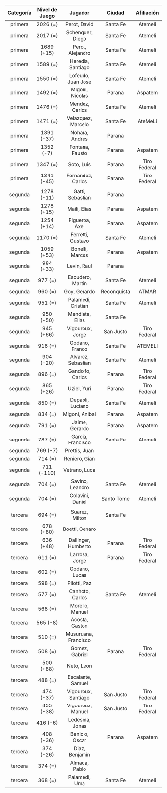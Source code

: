 |  Categoría  |  Nivel de Juego  |       Jugador        |   Ciudad    |  Afiliación  |
|:-----------:|:----------------:|:--------------------:|:-----------:|:------------:|
|   primera   |     2026 (=)     |     Perot, David     |  Santa Fe   |   Atemeli    |
|   primera   |     2017 (=)     |   Schenquer, Diego   |  Santa Fe   |   Atemeli    |
|   primera   |    1689 (+15)    |   Perot, Alejandro   |  Santa Fe   |   Atemeli    |
|   primera   |     1589 (=)     |  Heredia, Santiago   |  Santa Fe   |   Atemeli    |
|   primera   |     1550 (=)     |  Lofeudo, Juan Jose  |  Santa Fe   |   Atemeli    |
|   primera   |     1492 (=)     |   Migoni, Nicolas    |   Parana    |   Aspatem    |
|   primera   |     1476 (=)     |    Mendez, Carlos    |  Santa Fe   |   Atemeli    |
|   primera   |     1471 (=)     |  Velazquez, Marcelo  |  Santa Fe   |   AteMeLi    |
|   primera   |    1391 (-37)    |    Nohara, Andres    |   Parana    |              |
|   primera   |    1352 (-7)     |   Fontana, Fausto    |   Parana    |   Aspatem    |
|   primera   |     1347 (=)     |      Soto, Luis      |   Parana    | Tiro Federal |
|   primera   |    1341 (-45)    |  Fernandez, Carlos   |   Parana    | Tiro Federal |
|             |                  |                      |             |              |
|   segunda   |    1278 (-11)    |   Gatti, Sebastian   |   Parana    |              |
|   segunda   |    1278 (+15)    |     Maili, Elias     |   Parana    |   Aspatem    |
|   segunda   |    1254 (+14)    |    Figueroa, Axel    |   Parana    |   Aspatem    |
|   segunda   |     1170 (=)     |  Ferretti, Gustavo   |  Santa Fe   |   Atemeli    |
|   segunda   |    1059 (+53)    |   Bonelli, Marcos    |   Parana    |   Aspatem    |
|   segunda   |    984 (+33)     |     Levin, Raul      |   Parana    |              |
|   segunda   |     977 (=)      |   Escudero, Martin   |  Santa Fe   |   Atemeli    |
|   segunda   |     960 (=)      |     Goy, Gerardo     | Reconquista |    ATMAR     |
|   segunda   |     951 (=)      |  Palamedi, Cristian  |  Santa Fe   |   Atemeli    |
|   segunda   |    950 (-50)     |   Mendieta, Elias    |  Santa Fe   |              |
|   segunda   |    945 (+66)     |   Vigouroux, Jorge   |  San Justo  | Tiro Federal |
|   segunda   |     916 (=)      |    Godano, Franco    |  Santa Fe   |   ATEMELI    |
|   segunda   |    904 (-20)     |  Alvarez, Sebastian  |  Santa Fe   |   Atemeli    |
|   segunda   |     896 (=)      |   Gandolfo, Carlos   |   Parana    | Tiro Federal |
|   segunda   |    865 (+26)     |     Uziel, Yuri      |   Parana    | Tiro Federal |
|   segunda   |     850 (=)      |   Depaoli, Luciano   |  Santa Fe   |   Atemeli    |
|   segunda   |     834 (=)      |    Migoni, Anibal    |   Parana    |   Aspatem    |
|   segunda   |     791 (=)      |    Jaime, Gerardo    |   Parana    |   Aspatem    |
|   segunda   |     787 (=)      |  Garcia, Francisco   |  Santa Fe   |   Atemeli    |
|   segunda   |     769 (-7)     |    Prettis, Juan     |             |              |
|   segunda   |     714 (=)      |    Reniero, Gian     |             |              |
|   segunda   |    711 (-110)    |    Vetrano, Luca     |             |              |
|   segunda   |     704 (=)      |   Savino, Leandro    |  Santa Fe   |   Atemeli    |
|   segunda   |     704 (=)      |   Colavini, Daniel   | Santo Tome  |   Atemeli    |
|             |                  |                      |             |              |
|   tercera   |     694 (=)      |    Suarez, Milton    |  Santa Fe   |              |
|   tercera   |    678 (+80)     |    Boetti, Genaro    |             |              |
|   tercera   |    636 (+48)     | Dallinger, Humberto  |   Parana    | Tiro Federal |
|   tercera   |     611 (=)      |    Larrosa, Jorge    |   Parana    | Tiro Federal |
|   tercera   |     602 (=)      |    Godano, Lucas     |             |              |
|   tercera   |     598 (=)      |     Pilotti, Paz     |             |              |
|   tercera   |     577 (=)      |   Canhoto, Carlos    |  Santa Fe   |   Atemeli    |
|   tercera   |     568 (=)      |   Morello, Manuel    |             |              |
|   tercera   |     565 (-8)     |    Acosta, Gaston    |             |              |
|   tercera   |     510 (=)      | Musuruana, Francisco |             |              |
|   tercera   |     508 (=)      |    Gomez, Gabriel    |   Parana    | Tiro Federal |
|   tercera   |    500 (+88)     |      Neto, Leon      |             |              |
|   tercera   |     488 (=)      |  Escalante, Samuel   |             |              |
|   tercera   |    474 (-37)     | Vigouroux, Santiago  |  San Justo  | Tiro Federal |
|   tercera   |    455 (-38)     |  Vigouroux, Manuel   |  San Justo  | Tiro Federal |
|   tercera   |     416 (-6)     |    Ledesma, Jonas    |             |              |
|   tercera   |    408 (-36)     |    Benicio, Oscar    |   Parana    |   Aspatem    |
|   tercera   |    374 (-26)     |    Diaz, Benjamin    |             |              |
|   tercera   |     374 (=)      |    Almada, Pablo     |             |              |
|   tercera   |     368 (=)      |    Palamedi, Uma     |  Santa Fe   |   Atemeli    |